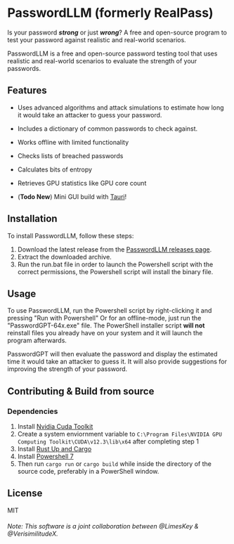 # PasswordLLM (formerly RealPass)
Is your password **_strong_** or just **_wrong_**? A free and open-source program to test your password against realistic and real-world scenarios.

PasswordLLM is a free and open-source password testing tool that uses realistic and real-world scenarios to evaluate the strength of your passwords.

## Features

- Uses advanced algorithms and attack simulations to estimate how long it would take an attacker to guess your password.
- Includes a dictionary of common passwords to check against.
- Works offline with limited functionality
- Checks lists of breached passwords
- Calculates bits of entropy
- Retrieves GPU statistics like GPU core count

- (**Todo New**) Mini GUI build with [Tauri](https://tauri.app/)!

## Installation

To install PasswordLLM, follow these steps:

1. Download the latest release from the [PasswordLLM releases page](https://github.com/VerisimilitudeX/PasswordLLM/releases).
2. Extract the downloaded archive.
3. Run the run.bat file in order to launch the Powershell script with the correct permissions, the Powershell script will install the binary file.

## Usage

To use PasswordLLM, run the Powershell script by right-clicking it and pressing "Run with Powershell" Or for an offline-mode, just run the "PasswordGPT-64x.exe" file. The PowerShell installer script __will not__ reinstall files you already have on your system and it will launch the program afterwards. 

PasswordGPT will then evaluate the password and display the estimated time it would take an attacker to guess it. It will also provide suggestions for improving the strength of your password.

## Contributing & Build from source

### Dependencies
1. Install [Nvidia Cuda Toolkit](https://developer.nvidia.com/cuda-downloads)
2. Create a system enviornment variable to `C:\Program Files\NVIDIA GPU Computing Toolkit\CUDA\v12.3\lib\x64` after completing step 1
3. Install [Rust Up and Cargo](https://www.rust-lang.org/tools/install)
4. Install [Powershell 7](https://github.com/PowerShell/PowerShell)
5. Then run `cargo run` or `cargo build` while inside the directory of the source code, preferably in a PowerShell window.
## License
MIT

###### Note: This software is a joint collaboration between @LimesKey & @VerisimilitudeX.
